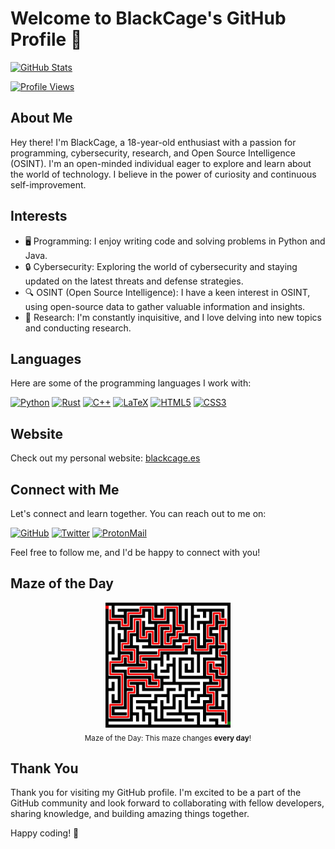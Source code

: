 # Welcome to BlackCage's GitHub Profile 👋

[![GitHub Stats](https://github-readme-stats.vercel.app/api?username=BlackCage&show_icons=true&count_private=true&theme=dark)](https://github.com/BlackCage)

[![Profile Views](https://komarev.com/ghpvc/?username=BlackCage)](https://github.com/BlackCage)

## About Me

Hey there! I'm BlackCage, a 18-year-old enthusiast with a passion for programming, cybersecurity, research, and Open Source Intelligence (OSINT). I'm an open-minded individual eager to explore and learn about the world of technology. I believe in the power of curiosity and continuous self-improvement.

## Interests

- 🖥️ Programming: I enjoy writing code and solving problems in Python and Java.
- 🔒 Cybersecurity: Exploring the world of cybersecurity and staying updated on the latest threats and defense strategies.
- 🔍 OSINT (Open Source Intelligence): I have a keen interest in OSINT, using open-source data to gather valuable information and insights.
- 🧪 Research: I'm constantly inquisitive, and I love delving into new topics and conducting research.

## Languages

Here are some of the programming languages I work with:

[![Python](https://img.shields.io/badge/Python-FFD43B?style=for-the-badge&logo=python&logoColor=blue)](https://www.python.org/)
[![Rust](https://img.shields.io/badge/Rust-FFFFFF?style=for-the-badge&logo=rust&logoColor=red)](https://www.rust-lang.org/)
[![C++](https://img.shields.io/badge/C%2B%2B-00599C?style=for-the-badge&logo=c%2B%2B&logoColor=white)](https://isocpp.org/)
[![LaTeX](https://img.shields.io/badge/LaTeX-47A141?style=for-the-badge&logo=LaTeX&logoColor=white)](https://www.latex-project.org/)
[![HTML5](https://img.shields.io/badge/HTML5-E34F26?style=for-the-badge&logo=html5&logoColor=white)](https://developer.mozilla.org/en-US/docs/Web/HTML)
[![CSS3](https://img.shields.io/badge/CSS3-1572B6?style=for-the-badge&logo=css3&logoColor=white)](https://developer.mozilla.org/en-US/docs/Web/CSS)

## Website

Check out my personal website: [blackcage.es](https://blackcage.es)

## Connect with Me

Let's connect and learn together. You can reach out to me on:

[![GitHub](https://img.shields.io/badge/GitHub-100000?style=for-the-badge&logo=github&logoColor=white)](https://github.com/BlackCage) [![Twitter](https://img.shields.io/badge/Twitter-000000?style=for-the-badge&logo=twitter&logoColor=white)](https://twitter.com/BlackByte_) [![ProtonMail](https://img.shields.io/badge/ProtonMail-8B89CC?style=for-the-badge&logo=protonmail&logoColor=white)](mailto:blackcage_faq@proton.me)

Feel free to follow me, and I'd be happy to connect with you!

## Maze of the Day

<p align="center">
  <img src="https://raw.githubusercontent.com/BlackCage/BlackCage/main/IMGS/maze.png" width="200">
  <br>
  <sub>Maze of the Day: This maze changes <b>every day</b>!</sub>
</p>

## Thank You

Thank you for visiting my GitHub profile. I'm excited to be a part of the GitHub community and look forward to collaborating with fellow developers, sharing knowledge, and building amazing things together.

Happy coding! 🚀
